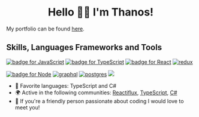 <h1 align='center'>Hello 👋😊 I'm Thanos!</h1>

<p>My portfolio can be found <a href="https://thanosades.vercel.app/">here</a>.</p>

<h2>Skills, Languages Frameworks and Tools</h2>
<p>
  <a href="https://developer.mozilla.org/en-US/docs/Web/JavaScript"><img src="https://img.shields.io/badge/JavaScript-323330?style=for-the-badge&logo=javascript&logoColor=F7DF1E" alt="badge for JavaScript"></a>
  <a href="https://www.typescriptlang.org/"><img src="https://img.shields.io/badge/TypeScript-007ACC?style=for-the-badge&logo=typescript&logoColor=white" alt="badge for TypeScript"></a>
  <a href="https://reactjs.org/"><img src="https://img.shields.io/badge/React-20232A?style=for-the-badge&logo=react&logoColor=61DAFB" alt="badge for React"></a>
  <a href="https://redux.js.org/"><img src="https://img.shields.io/badge/Redux-593D88?style=for-the-badge&logo=redux&logoColor=white" alt="redux"></a>
</p>
<p>
  <a href="https://nodejs.org/en/"><img src="https://img.shields.io/badge/Node.js-339933?style=for-the-badge&logo=nodedotjs&logoColor=white" alt="badge for Node"></a>
  <a href="https://graphql.org/"><img src="https://img.shields.io/badge/GraphQl-E10098?style=for-the-badge&logo=graphql&logoColor=white" alt="graphql"></a>
  <a href="https://www.postgresql.org/"><img src="https://img.shields.io/badge/PostgreSQL-316192?style=for-the-badge&logo=postgresql&logoColor=white" alt="postgres"></a>
  <a href="https://www.mongodb.com/"><img src="https://img.shields.io/badge/MongoDB-4EA94B?style=for-the-badge&logo=mongodb&logoColor=white"></a>
</p>

<ul>
  <li>💖 Favorite languages: TypeScript and C#</li>
  <li>🌍 Active in the following communities: <a href="https://www.reactiflux.com/">Reactiflux</a>, <a href="https://discord.com/invite/typescript">TypeScript</a>, <a href="https://discord.com/invite/csharp">C#</a></li>
  <li>🎉 If you're a friendly person passionate about coding I would love to meet you!</li>
</ul>
